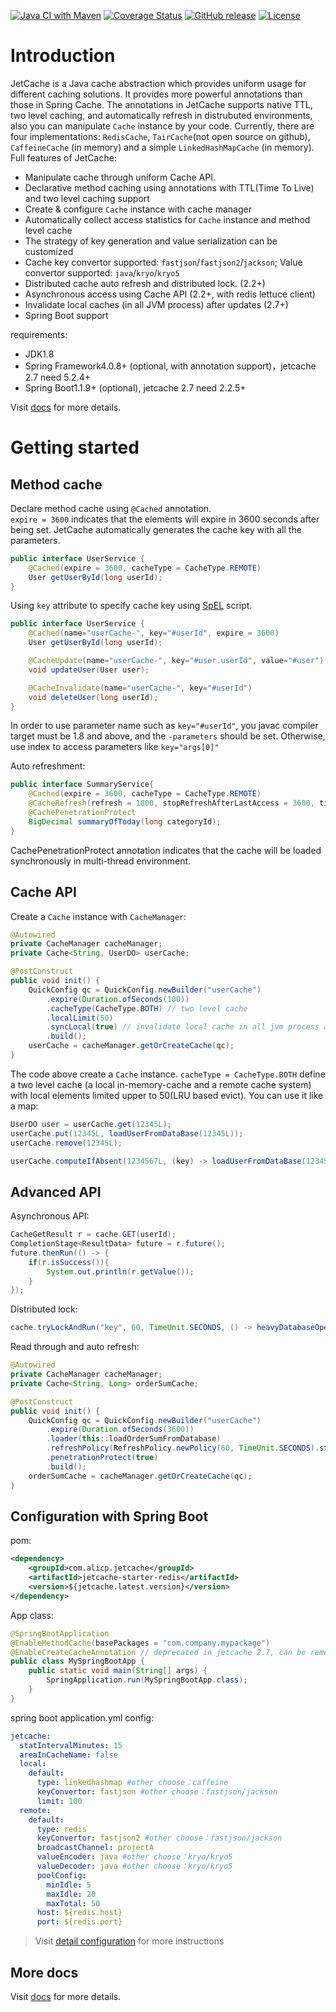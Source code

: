 [![Java CI with Maven](https://github.com/alibaba/jetcache/actions/workflows/maven.yml/badge.svg)](https://github.com/alibaba/jetcache/actions/workflows/maven.yml)
[![Coverage Status](https://coveralls.io/repos/github/alibaba/jetcache/badge.svg?branch=master)](https://coveralls.io/github/alibaba/jetcache?branch=master)
[![GitHub release](https://img.shields.io/github/release/alibaba/jetcache.svg)](https://github.com/alibaba/jetcache/releases)
[![License](https://img.shields.io/badge/license-Apache%202-4EB1BA.svg)](https://www.apache.org/licenses/LICENSE-2.0.html)

# Introduction
JetCache is a Java cache abstraction which provides uniform usage for different caching solutions. 
It provides more powerful annotations than those in Spring Cache. The annotations in JetCache supports native TTL, 
two level caching, and automatically refresh in distrubuted environments, also you can manipulate ```Cache``` instance by your code. 
Currently, there are four implementations: ```RedisCache```, ```TairCache```(not open source on github), ```CaffeineCache``` (in memory) and a simple ```LinkedHashMapCache``` (in memory).
Full features of JetCache:
* Manipulate cache through uniform Cache API. 
* Declarative method caching using annotations with TTL(Time To Live) and two level caching support
* Create & configure ```Cache``` instance with cache manager
* Automatically collect access statistics for ```Cache``` instance and method level cache
* The strategy of key generation and value serialization can be customized
* Cache key convertor supported: ```fastjson```/```fastjson2```/```jackson```; Value convertor supported: ```java```/```kryo```/```kryo5```
* Distributed cache auto refresh and distributed lock. (2.2+)
* Asynchronous access using Cache API (2.2+, with redis lettuce client)
* Invalidate local caches (in all JVM process) after updates (2.7+)
* Spring Boot support

requirements:
* JDK1.8
* Spring Framework4.0.8+ (optional, with annotation support)，jetcache 2.7 need 5.2.4+
* Spring Boot1.1.9+ (optional), jetcache 2.7 need 2.2.5+

Visit [docs](docs/EN/Readme.md) for more details.

# Getting started

## Method cache
Declare method cache using ```@Cached``` annotation.  
```expire = 3600``` indicates that the elements will expire in 3600 seconds after being set.
JetCache automatically generates the cache key with all the parameters.
```java
public interface UserService {
    @Cached(expire = 3600, cacheType = CacheType.REMOTE)
    User getUserById(long userId);
}
```

Using ```key``` attribute to specify cache key using [SpEL](https://docs.spring.io/spring/docs/4.2.x/spring-framework-reference/html/expressions.html) script.
```java
public interface UserService {
    @Cached(name="userCache-", key="#userId", expire = 3600)
    User getUserById(long userId);

    @CacheUpdate(name="userCache-", key="#user.userId", value="#user")
    void updateUser(User user);

    @CacheInvalidate(name="userCache-", key="#userId")
    void deleteUser(long userId);
}
```
In order to use parameter name such as ```key="#userId"```, you javac compiler target must be 1.8 and above, and the ```-parameters``` should be set. Otherwise, use index to access parameters like ```key="args[0]"```

Auto refreshment:
```java
public interface SummaryService{
    @Cached(expire = 3600, cacheType = CacheType.REMOTE)
    @CacheRefresh(refresh = 1800, stopRefreshAfterLastAccess = 3600, timeUnit = TimeUnit.SECONDS)
    @CachePenetrationProtect
    BigDecimal summaryOfToday(long categoryId);
}
```
CachePenetrationProtect annotation indicates that the cache will be loaded synchronously in multi-thread environment.

## Cache API
Create a ```Cache``` instance with ```CacheManager```:

```java
@Autowired
private CacheManager cacheManager;
private Cache<String, UserDO> userCache;

@PostConstruct
public void init() {
    QuickConfig qc = QuickConfig.newBuilder("userCache")
        .expire(Duration.ofSeconds(100))
        .cacheType(CacheType.BOTH) // two level cache
        .localLimit(50)
        .syncLocal(true) // invalidate local cache in all jvm process after update
        .build();
    userCache = cacheManager.getOrCreateCache(qc);
}
```
The code above create a ```Cache``` instance. ```cacheType = CacheType.BOTH``` define a two level cache (a local in-memory-cache and a remote cache system) with local elements limited upper to 50(LRU based evict). You can use it like a map: 
```java
UserDO user = userCache.get(12345L);
userCache.put(12345L, loadUserFromDataBase(12345L));
userCache.remove(12345L);

userCache.computeIfAbsent(1234567L, (key) -> loadUserFromDataBase(1234567L));
```

## Advanced API
Asynchronous API:
```java
CacheGetResult r = cache.GET(userId);
CompletionStage<ResultData> future = r.future();
future.thenRun(() -> {
    if(r.isSuccess()){
        System.out.println(r.getValue());
    }
});
```

Distributed lock:
```java
cache.tryLockAndRun("key", 60, TimeUnit.SECONDS, () -> heavyDatabaseOperation());
```

Read through and auto refresh:
```java
@Autowired
private CacheManager cacheManager;
private Cache<String, Long> orderSumCache;

@PostConstruct
public void init() {
    QuickConfig qc = QuickConfig.newBuilder("userCache")
        .expire(Duration.ofSeconds(3600))
        .loader(this::loadOrderSumFromDatabase)
        .refreshPolicy(RefreshPolicy.newPolicy(60, TimeUnit.SECONDS).stopRefreshAfterLastAccess(100, TimeUnit.SECONDS))
        .penetrationProtect(true)
        .build();
    orderSumCache = cacheManager.getOrCreateCache(qc);
}
```

## Configuration with Spring Boot

pom:
```xml
<dependency>
    <groupId>com.alicp.jetcache</groupId>
    <artifactId>jetcache-starter-redis</artifactId>
    <version>${jetcache.latest.version}</version>
</dependency>
```

App class:
```java
@SpringBootApplication
@EnableMethodCache(basePackages = "com.company.mypackage")
@EnableCreateCacheAnnotation // deprecated in jetcache 2.7, can be removed if @CreateCache is not used
public class MySpringBootApp {
    public static void main(String[] args) {
        SpringApplication.run(MySpringBootApp.class);
    }
}
```

spring boot application.yml config:
```yaml
jetcache:
  statIntervalMinutes: 15
  areaInCacheName: false
  local:
    default:
      type: linkedhashmap #other choose：caffeine
      keyConvertor: fastjson #other choose：fastjson/jackson
      limit: 100
  remote:
    default:
      type: redis
      keyConvertor: fastjson2 #other choose：fastjson/jackson
      broadcastChannel: projectA
      valueEncoder: java #other choose：kryo/kryo5
      valueDecoder: java #other choose：kryo/kryo5
      poolConfig:
        minIdle: 5
        maxIdle: 20
        maxTotal: 50
      host: ${redis.host}
      port: ${redis.port}
```
> Visit [detail configuration](docs/EN/Config.md) for more instructions
## More docs
Visit [docs](docs/EN/Readme.md) for more details.
